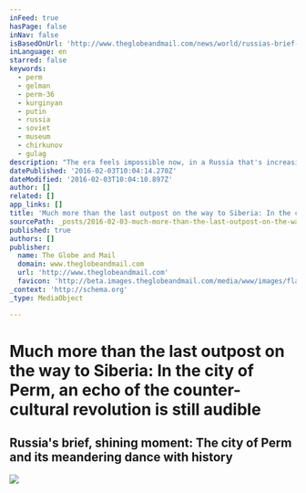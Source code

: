 ```yaml
---
inFeed: true
hasPage: false
inNav: false
isBasedOnUrl: 'http://www.theglobeandmail.com/news/world/russias-brief-shining-moment-the-city-of-perm-and-its-meandering-dance-withhistory/article25968031/'
inLanguage: en
starred: false
keywords:
  - perm
  - gelman
  - perm-36
  - kurginyan
  - putin
  - russia
  - soviet
  - museum
  - chirkunov
  - gulag
description: "The era feels impossible now, in a Russia that's increasingly closed, controlled and paranoid: Crowds dancing as buskers played world beats in a muddy field outside the governor's office. A government-supported contemporary art gallery displaying exhibits daringly mocking of the Kremlin."
datePublished: '2016-02-03T10:04:14.270Z'
dateModified: '2016-02-03T10:04:10.897Z'
author: []
related: []
app_links: []
title: 'Much more than the last outpost on the way to Siberia: In the city of Perm, an echo of the counter-cultural revolution is still audible'
sourcePath: _posts/2016-02-03-much-more-than-the-last-outpost-on-the-way-to-siberia-in-th.md
published: true
authors: []
publisher:
  name: The Globe and Mail
  domain: www.theglobeandmail.com
  url: 'http://www.theglobeandmail.com'
  favicon: 'http://beta.images.theglobeandmail.com/media/www/images/flag/favicon.ico'
_context: 'http://schema.org'
_type: MediaObject

---
```

# Much more than the last outpost on the way to Siberia: In the city of Perm, an echo of the counter-cultural revolution is still audible

<article style=""><h1>Russia's brief, shining moment: The city of Perm and its meandering dance with history</h1><img src="https://s3-us-west-2.amazonaws.com/the-grid-img/p/2ffcdd59f15088ae1d9da263106015af622f3aaf.jpg" /></article>